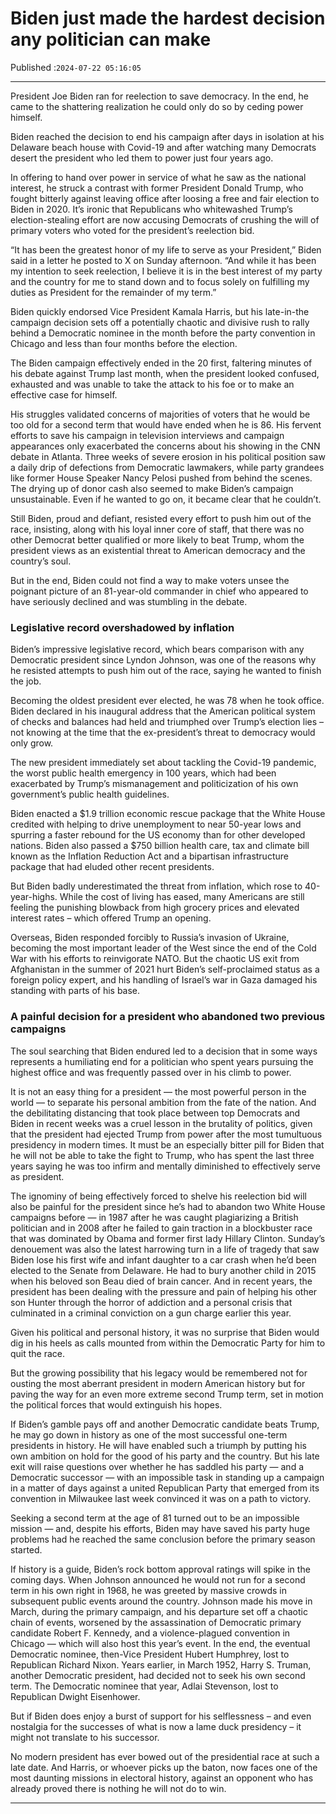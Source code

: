 # Biden just made the hardest decision any politician can make

Published :`2024-07-22 05:16:05`

---

President Joe Biden ran for reelection to save democracy. In the end, he came to the shattering realization he could only do so by ceding power himself.

Biden reached the decision to end his campaign after days in isolation at his Delaware beach house with Covid-19 and after watching many Democrats desert the president who led them to power just four years ago.

In offering to hand over power in service of what he saw as the national interest, he struck a contrast with former President Donald Trump, who fought bitterly against leaving office after loosing a free and fair election to Biden in 2020. It’s ironic that Republicans who whitewashed Trump’s election-stealing effort are now accusing Democrats of crushing the will of primary voters who voted for the president’s reelection bid.

“It has been the greatest honor of my life to serve as your President,” Biden said in a letter he posted to X on Sunday afternoon. “And while it has been my intention to seek reelection, I believe it is in the best interest of my party and the country for me to stand down and to focus solely on fulfilling my duties as President for the remainder of my term.”

Biden quickly endorsed Vice President Kamala Harris, but his late-in-the campaign decision sets off a potentially chaotic and divisive rush to rally behind a Democratic nominee in the month before the party convention in Chicago and less than four months before the election.

The Biden campaign effectively ended in the 20 first, faltering minutes of his debate against Trump last month, when the president looked confused, exhausted and was unable to take the attack to his foe or to make an effective case for himself.

His struggles validated concerns of majorities of voters that he would be too old for a second term that would have ended when he is 86. His fervent efforts to save his campaign in television interviews and campaign appearances only exacerbated the concerns about his showing in the CNN debate in Atlanta. Three weeks of severe erosion in his political position saw a daily drip of defections from Democratic lawmakers, while party grandees like former House Speaker Nancy Pelosi pushed from behind the scenes. The drying up of donor cash also seemed to make Biden’s campaign unsustainable. Even if he wanted to go on, it became clear that he couldn’t.

Still Biden, proud and defiant, resisted every effort to push him out of the race, insisting, along with his loyal inner core of staff, that there was no other Democrat better qualified or more likely to beat Trump, whom the president views as an existential threat to American democracy and the country’s soul.

But in the end, Biden could not find a way to make voters unsee the poignant picture of an 81-year-old commander in chief who appeared to have seriously declined and was stumbling in the debate.

### Legislative record overshadowed by inflation

Biden’s impressive legislative record, which bears comparison with any Democratic president since Lyndon Johnson, was one of the reasons why he resisted attempts to push him out of the race, saying he wanted to finish the job.

Becoming the oldest president ever elected, he was 78 when he took office. Biden declared in his inaugural address that the American political system of checks and balances had held and triumphed over Trump’s election lies – not knowing at the time that the ex-president’s threat to democracy would only grow.

The new president immediately set about tackling the Covid-19 pandemic, the worst public health emergency in 100 years, which had been exacerbated by Trump’s mismanagement and politicization of his own government’s public health guidelines.

Biden enacted a $1.9 trillion economic rescue package that the White House credited with helping to drive unemployment to near 50-year lows and spurring a faster rebound for the US economy than for other developed nations. Biden also passed a $750 billion health care, tax and climate bill known as the Inflation Reduction Act and a bipartisan infrastructure package that had eluded other recent presidents.

But Biden badly underestimated the threat from inflation, which rose to 40-year-highs. While the cost of living has eased, many Americans are still feeling the punishing blowback from high grocery prices and elevated interest rates – which offered Trump an opening.

Overseas, Biden responded forcibly to Russia’s invasion of Ukraine, becoming the most important leader of the West since the end of the Cold War with his efforts to reinvigorate NATO. But the chaotic US exit from Afghanistan in the summer of 2021 hurt Biden’s self-proclaimed status as a foreign policy expert, and his handling of Israel’s war in Gaza damaged his standing with parts of his base.

### A painful decision for a president who abandoned two previous campaigns

The soul searching that Biden endured led to a decision that in some ways represents a humiliating end for a politician who spent years pursuing the highest office and was frequently passed over in his climb to power.

It is not an easy thing for a president — the most powerful person in the world — to separate his personal ambition from the fate of the nation. And the debilitating distancing that took place between top Democrats and Biden in recent weeks was a cruel lesson in the brutality of politics, given that the president had ejected Trump from power after the most tumultuous presidency in modern times. It must be an especially bitter pill for Biden that he will not be able to take the fight to Trump, who has spent the last three years saying he was too infirm and mentally diminished to effectively serve as president.

The ignominy of being effectively forced to shelve his reelection bid will also be painful for the president since he’s had to abandon two White House campaigns before — in 1987 after he was caught plagiarizing a British politician and in 2008 after he failed to gain traction in a blockbuster race that was dominated by Obama and former first lady Hillary Clinton. Sunday’s denouement was also the latest harrowing turn in a life of tragedy that saw Biden lose his first wife and infant daughter to a car crash when he’d been elected to the Senate from Delaware. He had to bury another child in 2015 when his beloved son Beau died of brain cancer. And in recent years, the president has been dealing with the pressure and pain of helping his other son Hunter through the horror of addiction and a personal crisis that culminated in a criminal conviction on a gun charge earlier this year.

Given his political and personal history, it was no surprise that Biden would dig in his heels as calls mounted from within the Democratic Party for him to quit the race.

But the growing possibility that his legacy would be remembered not for ousting the most aberrant president in modern American history but for paving the way for an even more extreme second Trump term, set in motion the political forces that would extinguish his hopes.

If Biden’s gamble pays off and another Democratic candidate beats Trump, he may go down in history as one of the most successful one-term presidents in history. He will have enabled such a triumph by putting his own ambition on hold for the good of his party and the country. But his late exit will raise questions over whether he has saddled his party — and a Democratic successor — with an impossible task in standing up a campaign in a matter of days against a united Republican Party that emerged from its convention in Milwaukee last week convinced it was on a path to victory.

Seeking a second term at the age of 81 turned out to be an impossible mission — and, despite his efforts, Biden may have saved his party huge problems had he reached the same conclusion before the primary season started.

If history is a guide, Biden’s rock bottom approval ratings will spike in the coming days. When Johnson announced he would not run for a second term in his own right in 1968, he was greeted by massive crowds in subsequent public events around the country. Johnson made his move in March, during the primary campaign, and his departure set off a chaotic chain of events, worsened by the assassination of Democratic primary candidate Robert F. Kennedy, and a violence-plagued convention in Chicago — which will also host this year’s event. In the end, the eventual Democratic nominee, then-Vice Pre﻿sident Hubert Humphrey, lost to Republican Richard Nixon. Years earlier, in March 1952, Harry S. Truman, another Democratic president, had decided not to seek his own second term. The Democratic nominee that year, Adlai Stevenson, lost to Republican Dwight Eisenhower.

But if Biden does enjoy a burst of support for his selflessness – and even nostalgia for the successes of what is now a lame duck presidency – it might not translate to his successor.

No modern president has ever bowed out of the presidential race at such a late date. And Harris, or whoever picks up the baton, now faces one of the most daunting missions in electoral history, against an opponent who has already proved there is nothing he will not do to win.

---

